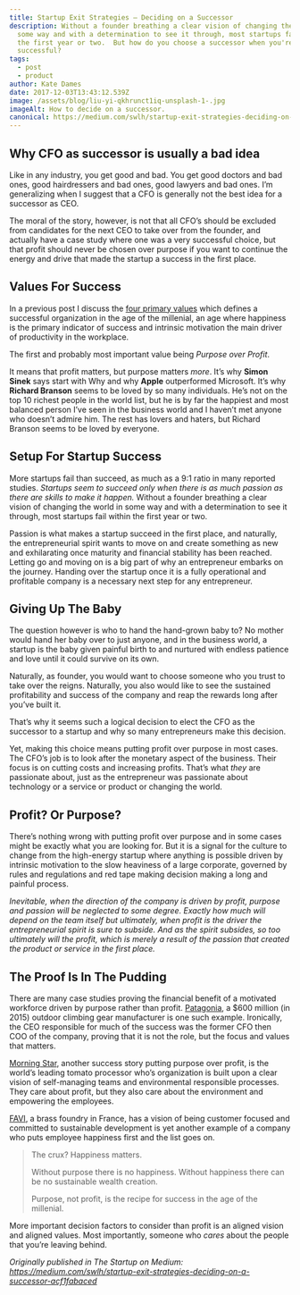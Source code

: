 ```yaml
---
title: Startup Exit Strategies — Deciding on a Successor
description: Without a founder breathing a clear vision of changing the world in
  some way and with a determination to see it through, most startups fail within
  the first year or two.  But how do you choose a successor when you're
  successful?
tags:
  - post
  - product
author: Kate Dames
date: 2017-12-03T13:43:12.539Z
image: /assets/blog/liu-yi-qkhrunct1iq-unsplash-1-.jpg
imageAlt: How to decide on a successor.
canonical: https://medium.com/swlh/startup-exit-strategies-deciding-on-a-successor-acf1fabaced
---
```

## Why CFO as successor is usually a bad idea

Like in any industry, you get good and bad. You get good doctors and bad ones, good hairdressers and bad ones, good lawyers and bad ones. I’m generalizing when I suggest that a CFO is generally not the best idea for a successor as CEO.

The moral of the story, however, is not that all CFO’s should be excluded from candidates for the next CEO to take over from the founder, and actually have a case study where one was a very successful choice, but that profit should never be chosen over purpose if you want to continue the energy and drive that made the startup a success in the first place.

## Values For Success

In a previous post I discuss the [four primary values](https://medium.com/@funficient/a-teal-manifesto-68347d90957) which defines a successful organization in the age of the millenial, an age where happiness is the primary indicator of success and intrinsic motivation the main driver of productivity in the workplace.

The first and probably most important value being *Purpose over Profit*.

It means that profit matters, but purpose matters *more*. It’s why **Simon Sinek** says start with Why and why **Apple** outperformed Microsoft. It’s why **Richard Branson** seems to be loved by so many individuals. He’s not on the top 10 richest people in the world list, but he is by far the happiest and most balanced person I’ve seen in the business world and I haven’t met anyone who doesn’t admire him. The rest has lovers and haters, but Richard Branson seems to be loved by everyone.

## Setup For Startup Success

More startups fail than succeed, as much as a 9:1 ratio in many reported studies. *Startups seem to succeed only when there is as much passion as there are skills to make it happen.* Without a founder breathing a clear vision of changing the world in some way and with a determination to see it through, most startups fail within the first year or two.

Passion is what makes a startup succeed in the first place, and naturally, the entrepreneurial spirit wants to move on and create something as new and exhilarating once maturity and financial stability has been reached. Letting go and moving on is a big part of why an entrepreneur embarks on the journey. Handing over the startup once it is a fully operational and profitable company is a necessary next step for any entrepreneur.

## Giving Up The Baby

The question however is who to hand the hand-grown baby to? No mother would hand her baby over to just anyone, and in the business world, a startup is the baby given painful birth to and nurtured with endless patience and love until it could survive on its own.

Naturally, as founder, you would want to choose someone who you trust to take over the reigns. Naturally, you also would like to see the sustained profitability and success of the company and reap the rewards long after you’ve built it.

That’s why it seems such a logical decision to elect the CFO as the successor to a startup and why so many entrepreneurs make this decision.

Yet, making this choice means putting profit over purpose in most cases. The CFO’s job is to look after the monetary aspect of the business. Their focus is on cutting costs and increasing profits. That’s what *they* are passionate about, just as the entrepreneur was passionate about technology or a service or product or changing the world.

## Profit? Or Purpose?

There’s nothing wrong with putting profit over purpose and in some cases might be exactly what you are looking for. But it is a signal for the culture to change from the high-energy startup where anything is possible driven by intrinsic motivation to the slow heaviness of a large corporate, governed by rules and regulations and red tape making decision making a long and painful process.

*Inevitable, when the direction of the company is driven by profit, purpose and passion will be neglected to some degree. Exactly how much will depend on the team itself but ultimately, when profit is the driver the entrepreneurial spirit is sure to subside. And as the spirit subsides, so too ultimately will the profit, which is merely a result of the passion that created the product or service in the first place.*

## The Proof Is In The Pudding

There are many case studies proving the financial benefit of a motivated workforce driven by purpose rather than profit. [Patagonia](https://www.fastcompany.com/3026713/how-patagonias-new-ceo-is-increasing-profits-while-trying-to-save-the-world), a $600 million (in 2015) outdoor climbing gear manufacturer is one such example. Ironically, the CEO responsible for much of the success was the former CFO then COO of the company, proving that it is not the role, but the focus and values that matters.

[Morning Star](http://morningstarco.com/index.cgi?Page=Self-Management), another success story putting purpose over profit, is the world’s leading tomato processor who’s organization is built upon a clear vision of self-managing teams and environmental responsible processes. They care about profit, but they also care about the environment and empowering the employees.

[FAVI](http://www.favi.com/en/about-favi/), a brass foundry in France, has a vision of being customer focused and committed to sustainable development is yet another example of a company who puts employee happiness first and the list goes on.

> The crux? Happiness matters.
>
> Without purpose there is no happiness. Without happiness there can be no sustainable wealth creation.
>
> Purpose, not profit, is the recipe for success in the age of the millenial.

More important decision factors to consider than profit is an aligned vision and aligned values. Most importantly, someone who *cares* about the people that you’re leaving behind.





*Originally published in The Startup on Medium: https://medium.com/swlh/startup-exit-strategies-deciding-on-a-successor-acf1fabaced*